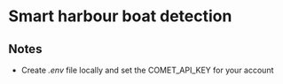 # Smart harbour boat detection

## Notes
* Create *.env* file locally and set the COMET_API_KEY for your account
